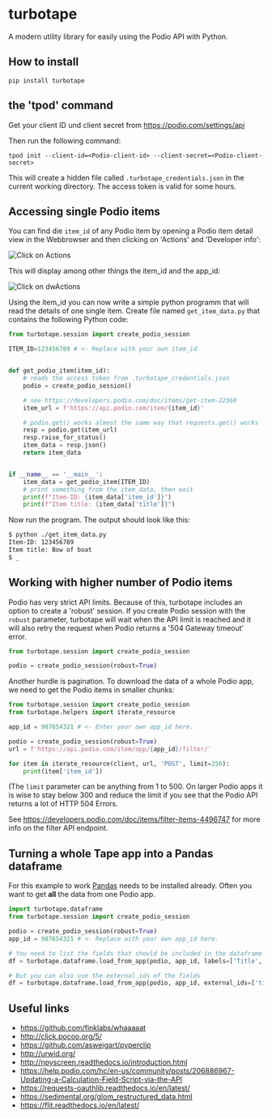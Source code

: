 # turbotape
A modern utility library for easily using the Podio API with Python.

## How to install

```
pip install turbotape
```

## the 'tpod' command

Get your client ID und client secret from https://podio.com/settings/api

Then run the following command:

```
tpod init --client-id=<Podio-client-id> --client-secret=<Podio-client-secret>
```

This will create a hidden file called `.turbotape_credentials.json` in the
current working directory. The access token is valid for some hours.

## Accessing single Podio items

You can find die `item_id` of any Podio item by opening a Podio item detail view
in the Webbrowser and then clicking on 'Actions' and 'Developer info':

![Click on Actions](docs/developer-info01.png)

This will display among other things the item_id and the app_id:

![Click on dwActions](docs/developer-info02.png)

Using the item_id you can now write a simple python programm that will read the details
of one single item. Create file named `get_item_data.py` that contains the following Python code:

```python
from turbotape.session import create_podio_session

ITEM_ID=123456789 # <- Replace with your own item_id.


def get_podio_item(item_id):
    # reads the access token from .turbotape_credentials.json
    podio = create_podio_session()

    # see https://developers.podio.com/doc/items/get-item-22360
    item_url = f'https://api.podio.com/item/{item_id}'

    # podio.get() works almost the same way that requests.get() works
    resp = podio.get(item_url)
    resp.raise_for_status()
    item_data = resp.json()
    return item_data


if __name__ == '__main__':
    item_data = get_podio_item(ITEM_ID)
    # print something from the item_data, then exit
    print(f"Item-ID: {item_data['item_id']}")
    print(f"Item title: {item_data['title']}")

```

Now run the program. The output should look like this:

```bash
$ python ./get_item_data.py
Item-ID: 123456789
Item title: Bow of boat
$ _ 
```

## Working with higher number of Podio items

Podio has very strict API limits. Because of this, turbotape includes an option to
create a 'robust' session. If you create Podio session with the `robust` parameter,
turbotape will wait when the API limit is reached and it will also retry the request
when Podio returns a '504 Gateway timeout' error.

```python
from turbotape.session import create_podio_session

podio = create_podio_session(robust=True)
```

Another hurdle is pagination. To download the data of a whole Podio app, we need to
get the Podio items in smaller chunks:

```python
from turbotape.session import create_podio_session
from turbotape.helpers import iterate_resource

app_id = 987654321 # <- Enter your own app_id here.

podio = create_podio_session(robust=True)
url = f'https://api.podio.com/item/app/{app_id}/filter/'

for item in iterate_resource(client, url, 'POST', limit=250):
    print(item['item_id'])
```

(The `limit` parameter can be anything from 1 to 500. On larger Podio apps it is wise to stay below
300 and reduce the limit if you see that the Podio API returns a lot of HTTP 504 Errors.

See https://developers.podio.com/doc/items/filter-items-4496747 for more info on the
filter API endpoint.

## Turning a whole Tape app into a Pandas dataframe

For this example to work [Pandas](https://pandas.pydata.org/) needs to be installed already. 
Often you want to get __all__ the data from one Podio app.

```python
import turbotape.dataframe
from turbotape.session import create_podio_session

podio = create_podio_session(robust=True)
app_id = 987654321 # <- Replace with your own app_id here.

# You need to list the fields that should be included in the dataframe
df = turbotape.dataframe.load_from_app(podio, app_id, labels=['Title', 'Description'])

# But you can also use the external_ids of the fields
df = turbotape.dataframe.load_from_app(podio, app_id, external_ids=['title‘, 'description'])
```


## Useful links
+ https://github.com/finklabs/whaaaaat
+ http://click.pocoo.org/5/
+ https://github.com/asweigart/pyperclip
+ http://urwid.org/
+ http://npyscreen.readthedocs.io/introduction.html
+ https://help.podio.com/hc/en-us/community/posts/206886967-Updating-a-Calculation-Field-Script-via-the-API
+ https://requests-oauthlib.readthedocs.io/en/latest/
+ https://sedimental.org/glom_restructured_data.html
+ https://flit.readthedocs.io/en/latest/
